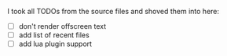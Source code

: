 I took all TODOs from the source files and shoved them into here:
- [ ] don't render offscreen text
- [ ] add list of recent files
- [ ] add lua plugin support